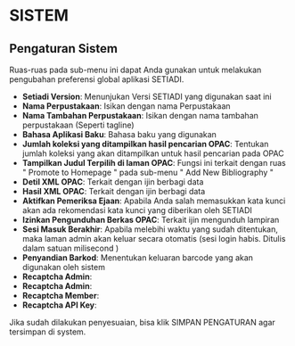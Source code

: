# SISTEM
## Pengaturan Sistem
Ruas-ruas pada sub-menu ini dapat Anda gunakan untuk melakukan pengubahan preferensi global aplikasi SETIADI.
- **Setiadi Version**: Menunjukan Versi SETIADI yang digunakan saat ini
- **Nama Perpustakaan**: Isikan dengan nama Perpustakaan
- **Nama Tambahan Perpustakaan**: Isikan dengan nama tambahan perpustakaan (Seperti tagline)
- **Bahasa Aplikasi Baku**: Bahasa baku yang digunakan
- **Jumlah koleksi yang ditampilkan hasil pencarian OPAC**: Tentukan jumlah koleksi yang akan ditampilkan untuk hasil pencarian pada OPAC
- **Tampilkan Judul Terpilih di laman OPAC**: Fungsi ini terkait dengan ruas " Promote to Homepage " pada sub-menu " Add New Bibliography "
- **Detil XML OPAC**: Terkait dengan ijin berbagi data
- **Hasil XML OPAC**: Terkait dengan ijin berbagi data
- **Aktifkan Pemeriksa Ejaan**: Apabila Anda salah memasukkan kata kunci akan ada rekomendasi kata kunci yang diberikan oleh SETIADI
- **Izinkan Pengunduhan Berkas OPAC**: Terkait ijin mengunduh lampiran
- **Sesi Masuk Berakhir**: Apabila melebihi waktu yang sudah ditentukan, maka laman admin akan keluar secara otomatis (sesi login habis. Ditulis dalam satuan milisecond )
- **Penyandian Barkod**: Menentukan keluaran barcode yang akan digunakan oleh sistem
- **Recaptcha Admin**:
- **Recaptcha Admin**:
- **Recaptcha Member**:
- **Recaptcha API Key**:

Jika sudah dilakukan penyesuaian, bisa klik SIMPAN PENGATURAN agar tersimpan di system.


